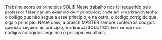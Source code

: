 Trabalho sobre os principios SOLID
Neste trabalho nos foi requerido pelo professor fazer dar um exemplo de 4 principios, onde em uma branch tenha o codigo que não segue a esse principio, e na outra, o codigo corrigido que siga o principio. Neste caso, a branch MASTER sempre conterá os códigos que não seguem ao principio, e a branch SOLUTION terá sempre os códigos corrigidos seguindo o principio escolhido,
